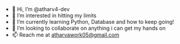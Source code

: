 - 👋 Hi, I’m @atharv4-dev
- 👀 I’m interested in hitting my limits
- 🌱 I’m currently learning Python, Database and how to keep going!
- 💞️ I’m looking to collaborate on anything i can get my hands on
- 📫 Reach me at atharvawork05@gmail.com

<!---
atharv4-dev/atharv4-dev is a ✨ special ✨ repository because its `README.md` (this file) appears on your GitHub profile.
You can click the Preview link to take a look at your changes.
--->
